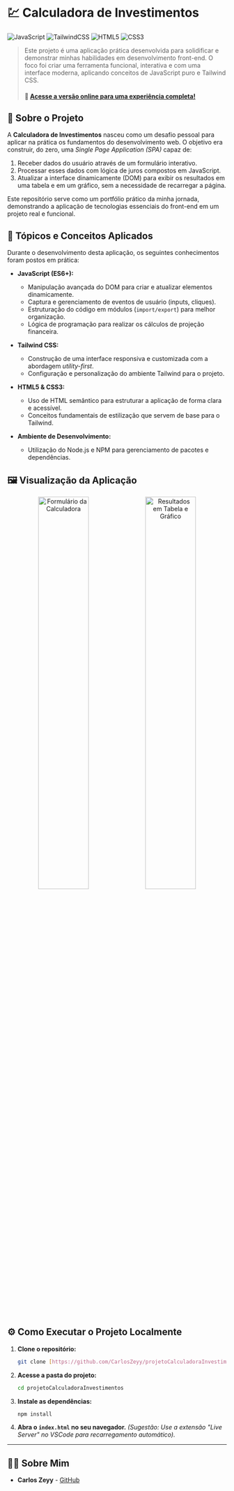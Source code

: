 # 💹 Calculadora de Investimentos

![JavaScript](https://img.shields.io/badge/JavaScript-F7DF1E?style=for-the-badge&logo=javascript&logoColor=black)
![TailwindCSS](https://img.shields.io/badge/Tailwind_CSS-38B2AC?style=for-the-badge&logo=tailwind-css&logoColor=white)
![HTML5](https://img.shields.io/badge/HTML5-E34F26?style=for-the-badge&logo=html5&logoColor=white)
![CSS3](https://img.shields.io/badge/CSS3-1572B6?style=for-the-badge&logo=css3&logoColor=white)

> Este projeto é uma aplicação prática desenvolvida para solidificar e demonstrar minhas habilidades em desenvolvimento front-end. O foco foi criar uma ferramenta funcional, interativa e com uma interface moderna, aplicando conceitos de JavaScript puro e Tailwind CSS.
> #### 🚀 **[Acesse a versão online para uma experiência completa!](https://calcinvestimentos.netlify.app/)**

## 🎯 Sobre o Projeto

A **Calculadora de Investimentos** nasceu como um desafio pessoal para aplicar na prática os fundamentos do desenvolvimento web. O objetivo era construir, do zero, uma *Single Page Application (SPA)* capaz de:
1.  Receber dados do usuário através de um formulário interativo.
2.  Processar esses dados com lógica de juros compostos em JavaScript.
3.  Atualizar a interface dinamicamente (DOM) para exibir os resultados em uma tabela e em um gráfico, sem a necessidade de recarregar a página.

Este repositório serve como um portfólio prático da minha jornada, demonstrando a aplicação de tecnologias essenciais do front-end em um projeto real e funcional.

## 📖 Tópicos e Conceitos Aplicados

Durante o desenvolvimento desta aplicação, os seguintes conhecimentos foram postos em prática:

* **JavaScript (ES6+):**
    * Manipulação avançada do DOM para criar e atualizar elementos dinamicamente.
    * Captura e gerenciamento de eventos de usuário (inputs, cliques).
    * Estruturação do código em módulos (`import/export`) para melhor organização.
    * Lógica de programação para realizar os cálculos de projeção financeira.

* **Tailwind CSS:**
    * Construção de uma interface responsiva e customizada com a abordagem *utility-first*.
    * Configuração e personalização do ambiente Tailwind para o projeto.

* **HTML5 & CSS3:**
    * Uso de HTML semântico para estruturar a aplicação de forma clara e acessível.
    * Conceitos fundamentais de estilização que servem de base para o Tailwind.

* **Ambiente de Desenvolvimento:**
    * Utilização do Node.js e NPM para gerenciamento de pacotes e dependências.

## 🖼️ Visualização da Aplicação

<p align="center">
  <a href="https://ibb.co/cXxr96CH"><img src="https://i.ibb.co/tP3J6qxt/imgCalc1.png" alt="Formulário da Calculadora" border="0" width="48%"></a>
  <a href="https://ibb.co/7x3SN84C"><img src="https://i.ibb.co/ymzNBGSP/imgCalc2.png" alt="Resultados em Tabela e Gráfico" border="0" width="48%"></a>
</p>

## ⚙️ Como Executar o Projeto Localmente

1.  **Clone o repositório:**
    ```bash
    git clone [https://github.com/CarlosZeyy/projetoCalculadoraInvestimentos.git](https://github.com/CarlosZeyy/projetoCalculadoraInvestimentos.git)
    ```
2.  **Acesse a pasta do projeto:**
    ```bash
    cd projetoCalculadoraInvestimentos
    ```
3.  **Instale as dependências:**
    ```bash
    npm install
    ```
4.  **Abra o `index.html` no seu navegador.**
    *(Sugestão: Use a extensão "Live Server" no VSCode para recarregamento automático).*

---

## 👨‍💻 Sobre Mim

* **Carlos Zeyy** - [GitHub](https://github.com/CarlosZeyy)
